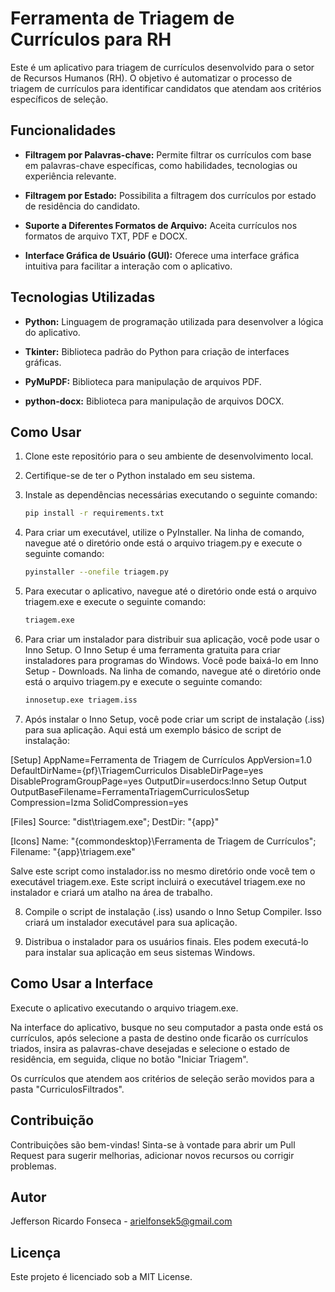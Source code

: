 # Ferramenta de Triagem de Currículos para RH

Este é um aplicativo para triagem de currículos desenvolvido para o setor de Recursos Humanos (RH). O objetivo é automatizar o processo de triagem de currículos para identificar candidatos que atendam aos critérios específicos de seleção.

## Funcionalidades

- **Filtragem por Palavras-chave:** Permite filtrar os currículos com base em palavras-chave específicas, como habilidades, tecnologias ou experiência relevante.
  
- **Filtragem por Estado:** Possibilita a filtragem dos currículos por estado de residência do candidato.

- **Suporte a Diferentes Formatos de Arquivo:** Aceita currículos nos formatos de arquivo TXT, PDF e DOCX.

- **Interface Gráfica de Usuário (GUI):** Oferece uma interface gráfica intuitiva para facilitar a interação com o aplicativo.

## Tecnologias Utilizadas

- **Python:** Linguagem de programação utilizada para desenvolver a lógica do aplicativo.

- **Tkinter:** Biblioteca padrão do Python para criação de interfaces gráficas.

- **PyMuPDF:** Biblioteca para manipulação de arquivos PDF.

- **python-docx:** Biblioteca para manipulação de arquivos DOCX.

## Como Usar

1. Clone este repositório para o seu ambiente de desenvolvimento local.

2. Certifique-se de ter o Python instalado em seu sistema.

3. Instale as dependências necessárias executando o seguinte comando:
   
   ```bash
   pip install -r requirements.txt

4. Para criar um executável, utilize o PyInstaller. Na linha de comando, navegue até o diretório onde está o arquivo triagem.py e execute o seguinte comando:
   
   ```bash
   pyinstaller --onefile triagem.py

5. Para executar o aplicativo, navegue até o diretório onde está o arquivo triagem.exe e execute o seguinte comando:
   
   ```bash
   triagem.exe

6. Para criar um instalador para distribuir sua aplicação, você pode usar o Inno Setup. O Inno Setup é uma ferramenta gratuita para criar instaladores para programas do Windows. Você pode baixá-lo em Inno Setup - Downloads. Na linha de comando, navegue até o diretório onde está o arquivo triagem.py e execute o seguinte comando:
   
   ```bash
   innosetup.exe triagem.iss

7. Após instalar o Inno Setup, você pode criar um script de instalação (.iss) para sua aplicação. Aqui está um exemplo básico de script de instalação: 

[Setup]
AppName=Ferramenta de Triagem de Currículos
AppVersion=1.0
DefaultDirName={pf}\TriagemCurriculos
DisableDirPage=yes
DisableProgramGroupPage=yes
OutputDir=userdocs:Inno Setup Output
OutputBaseFilename=FerramentaTriagemCurriculosSetup
Compression=lzma
SolidCompression=yes

[Files]
Source: "dist\triagem.exe"; DestDir: "{app}"

[Icons]
Name: "{commondesktop}\Ferramenta de Triagem de Currículos"; Filename: "{app}\triagem.exe"

Salve este script como instalador.iss no mesmo diretório onde você tem o executável triagem.exe. Este script incluirá o executável triagem.exe no instalador e criará um atalho na área de trabalho.  

8. Compile o script de instalação (.iss) usando o Inno Setup Compiler. Isso criará um instalador executável para sua aplicação.

9. Distribua o instalador para os usuários finais. Eles podem executá-lo para instalar sua aplicação em seus sistemas Windows.


## Como Usar a Interface

Execute o aplicativo executando o arquivo triagem.exe.

Na interface do aplicativo, busque no seu computador a pasta onde está os currículos, após selecione a pasta de destino onde ficarão os 
currículos triados, insira as palavras-chave desejadas e selecione o estado de residência, em seguida, clique no botão "Iniciar Triagem".

Os currículos que atendem aos critérios de seleção serão movidos para a pasta "CurriculosFiltrados".

## Contribuição
Contribuições são bem-vindas! Sinta-se à vontade para abrir um Pull Request para sugerir melhorias, adicionar novos recursos ou corrigir problemas.

## Autor
Jefferson Ricardo Fonseca - arielfonsek5@gmail.com

## Licença
Este projeto é licenciado sob a MIT License.



